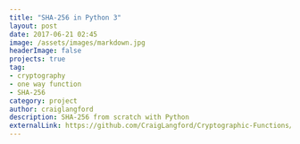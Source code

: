 ```yaml
---
title: "SHA-256 in Python 3"
layout: post
date: 2017-06-21 02:45
image: /assets/images/markdown.jpg
headerImage: false
projects: true
tag:
- cryptography
- one way function
- SHA-256
category: project
author: craiglangford
description: SHA-256 from scratch with Python
externalLink: https://github.com/CraigLangford/Cryptographic-Functions/tree/master
---
```


